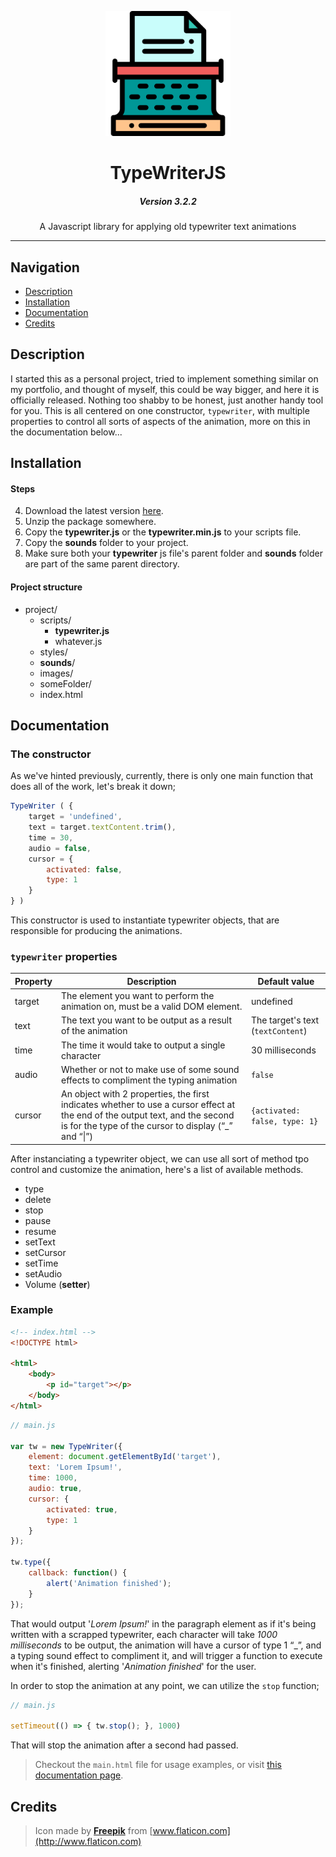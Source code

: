 <p align="center">
    <a href="http://eoussama.github.io/typewriterjs"><img src="docs/assets/img/logo.svg" alt="Logo" width="200px"><a>
    <h1 align="center">TypeWriterJS</h1>
	<h5 align="center">Version 3.2.2</h5>
    <p align="center">A Javascript library for applying old typewriter text animations</p>
</p>
<hr>

## Navigation
* [Description](#description)
* [Installation](#installation)
* [Documentation](#documentation)
* [Credits](#credits)

## Description
I started this as a personal project, tried to implement something similar on my portfolio, and thought of myself, this could be way bigger, and here it is officially released. Nothing too shabby to be honest, just another handy tool for you.
This is all centered on one constructor, `typewriter`, with multiple properties to control all sorts of aspects of the animation, more on this in the documentation below...

## Installation

#### Steps
4. Download the latest version [here](https://github.com/EOussama/typewriterjs/releases)</a>.
5. Unzip the package somewhere.
6. Copy the **typewriter.js** or the **typewriter.min.js** to your scripts file.
7. Copy the **sounds** folder to your project.
8. Make sure both your **typewriter** js file's parent folder and **sounds** folder are part of the same parent directory.

#### Project structure
- project/
	- scripts/
		- **typewriter.js**
		- whatever.js
	- styles/
	- **sounds**/
	- images/
	- someFolder/
	- index.html

## Documentation
### The constructor
As we've hinted previously, currently, there is only one main function that does all of the work, let's break it down;
```js
TypeWriter ( {
	target = 'undefined',
	text = target.textContent.trim(),
	time = 30,
	audio = false,
	cursor = {
		activated: false,
		type: 1
	}
} )
```
This constructor is used to instantiate typewriter objects, that are responsible for producing the animations.

### `typewriter` properties

|Property|Description|Default value|
|--- |--- |--- |
|target|The element you want to perform the animation on, must be a valid DOM element.|undefined|
|text|The text you want to be output as a result of the animation|The target's text (`textContent`)|
|time|The time it would take to output a single character|30 milliseconds|
|audio|Whether or not to make use of some sound effects to compliment the typing animation|`false`|
|cursor|An object with 2 properties, the first indicates whether to use a cursor effect at the end of the output text, and the second is for the type of the cursor to display (“_” and “\|”)|`{activated: false, type: 1}`|

After instanciating a typewriter object, we can use all sort of method tpo control and customize the animation, here's a list of available methods.

* type
* delete
* stop
* pause
* resume
* setText
* setCursor
* setTime
* setAudio
* Volume (__setter__)

### Example
```html
<!-- index.html -->
<!DOCTYPE html>

<html>
    <body>
        <p id="target"></p>
    </body>
</html>
```
```js
// main.js

var tw = new TypeWriter({
    element: document.getElementById('target'),
    text: 'Lorem Ipsum!',
    time: 1000,
    audio: true,
    cursor: {
        activated: true,
        type: 1
    }
});

tw.type({
	callback: function() {
    	alert('Animation finished');
	}
});
```
That would output '_Lorem Ipsum!_' in the paragraph element as if it's being written with a scrapped typewriter, each character will take _1000 milliseconds_ to be output, the animation will have a cursor of type 1 “\_”, and a typing sound effect to compliment it, and will trigger a function to execute when it's finished, alerting '_Animation finished_' for the user.

In order to stop the animation at any point, we can utilize the `stop` function;

```js
// main.js

setTimeout(() => { tw.stop(); }, 1000)
```
That will stop the animation after a second had passed.

> Checkout the `main.html` file for usage examples, or visit [this documentation page](https://eoussama.github.io/typewriterjs/).

## Credits
> Icon made by [**Freepik**](http://www.flaticon.com) from [www.flaticon.com](http://www.flaticon.com)
